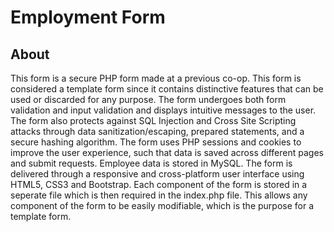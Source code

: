 # Employment Form

## About
This form is a secure PHP form made at a previous co-op. This form is considered a template form since it contains distinctive features 
that can be used or discarded for any purpose. The form undergoes both form validation and input validation and displays intuitive messages to the user. The form also protects against SQL Injection and Cross Site Scripting attacks through data sanitization/escaping, prepared statements, and a secure hashing algorithm. The form uses PHP sessions and cookies to improve the user experience, such that data is saved across different pages and submit requests. Employee data is stored in MySQL. The form is delivered through a responsive and cross-platform user interface using HTML5, CSS3 and Bootstrap. Each component of the form is stored in a seperate file which is then required in the index.php file. This allows any component of the form to be easily modifiable, which is the purpose for a template form.
